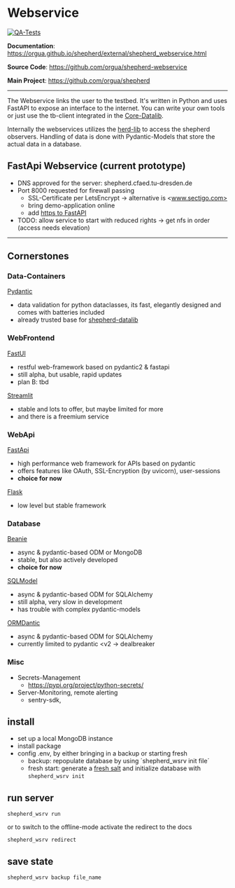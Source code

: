 # Webservice

[![QA-Tests](https://github.com/orgua/shepherd_webservice/actions/workflows/qa_tests.yml/badge.svg)](https://github.com/orgua/shepherd_webservice/actions/workflows/qa_tests.yml)

**Documentation**: <https://orgua.github.io/shepherd/external/shepherd_webservice.html>

**Source Code**: <https://github.com/orgua/shepherd-webservice>

**Main Project**: <https://github.com/orgua/shepherd>

---

The Webservice links the user to the testbed. It's written in Python and uses FastAPI to expose an interface to the internet. You can write your own tools or just use the tb-client integrated in the [Core-Datalib](https://pypi.org/project/shepherd_core).

Internally the webservices utilizes the [herd-lib](https://pypi.org/project/shepherd_herd) to access the shepherd observers. Handling of data is done with Pydantic-Models that store the actual data in a database.

## FastApi Webservice (current prototype)

- DNS approved for the server: shepherd.cfaed.tu-dresden.de
- Port 8000 requested for firewall passing
  - SSL-Certificate per LetsEncrypt -> alternative is <www.sectigo.com>
  - bring demo-application online
  - add [https to FastAPI](https://fastapi.tiangolo.com/deployment/https/)
- TODO: allow service to start with reduced rights -> get nfs in order (access needs elevation)

----

## Cornerstones

### Data-Containers

[Pydantic](https://github.com/pydantic/pydantic)

- data validation for python dataclasses, its fast, elegantly designed and comes with batteries included
- already trusted base for [shepherd-datalib](https://github.com/orgua/shepherd-datalib)

### WebFrontend

[FastUI](https://github.com/pydantic/FastUI)

- restful web-framework based on pydantic2 & fastapi
- still alpha, but usable, rapid updates
- plan B: tbd

[Streamlit](https://streamlit.io)
- stable and lots to offer, but maybe limited for more
- and there is a freemium service

### WebApi

[FastApi](https://fastapi.tiangolo.com/)
- high performance web framework for APIs based on pydantic
- offers features like OAuth, SSL-Encryption (by uvicorn), user-sessions
- **choice for now**

[Flask](https://flask.palletsprojects.com/en/3.0.x/)
- low level but stable framework

### Database

[Beanie](https://github.com/roman-right/beanie)
- async & pydantic-based ODM or MongoDB
- stable, but also actively developed
- **choice for now**

[SQLModel](https://github.com/tiangolo/sqlmodel)
- async & pydantic-based ODM for SQLAlchemy
- still alpha, very slow in development
- has trouble with complex pydantic-models

[ORMDantic](https://github.com/yezz123/ormdantic)
- async & pydantic-based ODM for SQLAlchemy
- currently limited to pydantic <v2 -> dealbreaker

### Misc

- Secrets-Management
  - https://pypi.org/project/python-secrets/
- Server-Monitoring, remote alerting
  - sentry-sdk,


## install

- set up a local MongoDB instance
- install package
- config .env, by either bringing in a backup or starting fresh
  - backup: repopulate database by using ´shepherd_wsrv init file´
  - fresh start: generate a [fresh salt](./scripts/salt_generator.py) and initialize database with `shepherd_wsrv init`

## run server

```Shell
shepherd_wsrv run
```

or to switch to the offline-mode activate the redirect to the docs

```Shell
shepherd_wsrv redirect
```

## save state

```Shell
shepherd_wsrv backup file_name
```
